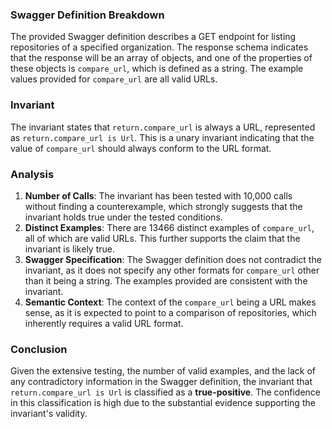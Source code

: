 ### Swagger Definition Breakdown
The provided Swagger definition describes a GET endpoint for listing repositories of a specified organization. The response schema indicates that the response will be an array of objects, and one of the properties of these objects is `compare_url`, which is defined as a string. The example values provided for `compare_url` are all valid URLs.

### Invariant
The invariant states that `return.compare_url` is always a URL, represented as `return.compare_url is Url`. This is a unary invariant indicating that the value of `compare_url` should always conform to the URL format.

### Analysis
1. **Number of Calls**: The invariant has been tested with 10,000 calls without finding a counterexample, which strongly suggests that the invariant holds true under the tested conditions.
2. **Distinct Examples**: There are 13466 distinct examples of `compare_url`, all of which are valid URLs. This further supports the claim that the invariant is likely true.
3. **Swagger Specification**: The Swagger definition does not contradict the invariant, as it does not specify any other formats for `compare_url` other than it being a string. The examples provided are consistent with the invariant.
4. **Semantic Context**: The context of the `compare_url` being a URL makes sense, as it is expected to point to a comparison of repositories, which inherently requires a valid URL format.

### Conclusion
Given the extensive testing, the number of valid examples, and the lack of any contradictory information in the Swagger definition, the invariant that `return.compare_url is Url` is classified as a **true-positive**. The confidence in this classification is high due to the substantial evidence supporting the invariant's validity.
